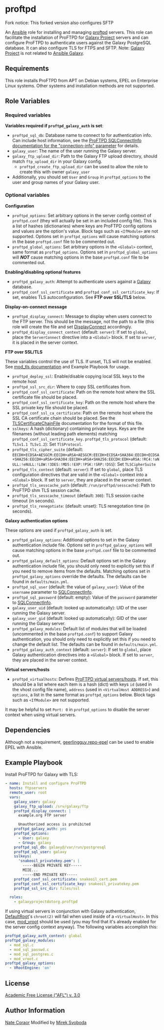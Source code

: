 proftpd
=======

Fork notice: This forked version also configures SFTP

An [Ansible][ansible] role for installing and managing [proftpd][proftpd] servers. This role can facilitate
the installation of ProFTPD for [Galaxy Project][galaxy] servers and can configure ProFTPD to authenticate users against the
Galaxy PostgreSQL database. It can also configure TLS for FTPS and SFTP.
Note: [Galaxy Project][galaxy] is not related to [Ansible Galaxy][ansible-galaxy].

[ansible]: http://www.ansible.com/
[proftpd]: http://www.proftpd.org/
[galaxy]: http://galaxyproject.org/
[ansible-galaxy]: https://galaxy.ansible.com/

Requirements
------------

This role installs ProFTPD from APT on Debian systems, EPEL on Enterprise Linux systems.  Other systems and installation
methods are not supported.

Role Variables
--------------

### Required variables ###

**Variables required if `proftpd_galaxy_auth` is set**:

- `proftpd_sql_db`: Database name to connect to for authentication info. Can include host information, see the [ProFTPD
  SQLConnectInfo documentation for the "connection-info" parameter][proftpd-sql-connect-info] for details.
- `galaxy_user`: The name of the user running the Galaxy server.
- `galaxy_ftp_upload_dir`: Path to the Galaxy FTP upload directory, should match `ftp_upload_dir` in your Galaxy config.
  - `proftpd_create_ftp_upload_dir` can be used to allow the role to create this with owner `galaxy_user`
- Additionally, you should set `User` and `Group` in `proftpd_options` to the user and group names of your Galaxy user.

[proftpd-sql-connect-info]: http://www.proftpd.org/docs/contrib/mod_sql.html#SQLConnectInfo

### Optional variables ###

**Configuration**

- `proftpd_options`: Set arbitrary options in the server config context of `proftpd.conf` (they will actually be set
  in an included config file). This is a list of hashes (dictionaries) where keys are ProFTPD config options and values
  are the option's value. Block tags such as `<IfModule>` are not supported. Options set in `proftpd_options` will
  cause matching options in the base `proftpd.conf` file to be commented out.
- `proftpd_global_options`: Set arbitrary options in the `<Global>` context, same format as `proftpd_options`. Options
  set in `proftpd_global_options` will ***NOT*** cause matching options in the base `proftpd.conf` file to be commented
  out.

**Enabling/disabling optional features**

- `proftpd_galaxy_auth`: Attempt to authenticate users against a [Galaxy][galaxy] database.
- `proftpd_conf_ssl_certificate` and `proftpd_conf_ssl_certificate_key`: If set, enables TLS autoconfiguration. See
  **FTP over SSL/TLS** below.

**Display-on-connect message**

- `proftpd_display_connect`: Message to display when users connect to the FTP server. This should be the message, not
  the path to a file (this role will create the file and set [DisplayConnect][proftpd-display-connect] accordingly.
- `proftpd_display_connect_context` (default: `server`): If set to `global`, place the `ServerConnect` directive into a
  `<Global>` block. If set to `server`, it is placed in the server context.

[proftpd-display-connect]: http://www.proftpd.org/docs/directives/linked/config_ref_DisplayConnect.html

**FTP over SSL/TLS**

These variables control the use of TLS. If unset, TLS will not be enabled. See [mod_tls documentation][proftpd-mod-tls]
and Example Playbook for usage.

- `proftpd_deploy_ssl`: Enable/disable copying local SSL keys to the remote host
- `proftpd_ssl_src_dir`: Where to copy SSL certificates from.
- `proftpd_conf_ssl_certificate`: Path on the remote host where the SSL certificate file should be placed.
- `proftpd_conf_ssl_certificate_key`: Path on the remote host where the SSL private key file should be placed.
- `proftpd_conf_ssl_ca_certificate`: Path on the remote host where the SSL CA certificate chain should be placed. See
  the [TLSCertificateChainFile][proftpd-tls-certificate-chain-file] documentation for the format of this file.
- `sslkeys`: A hash (dictionary) containing private keys. Keys are the filenames (without leading path elements)
  matching `proftpd_conf_ssl_certificate_key`.
  `proftpd_tls_protocol` (default: `TLSv1.1 TLSv1.2`): Set `TlSProtocol`.
- `proftpd_tls_cipher_suite` (default:
  `EECDH+ECDSA+AESGCM:EECDH+aRSA+AESGCM:EECDH+ECDSA+SHA384:EECDH+ECDSA+SHA256:EECDH+aRSA+SHA384:EECDH+aRSA+SHA256:EECDH:EDH+aRSA:!RC4:!aNULL:!eNULL:!LOW:!3DES:!MD5:!EXP:!PSK:!SRP:!DSS`):
  Set `TLSCipherSuite`
- `proftpd_tls_context` (default: `server`): If set to `global`, place TLS configuration directives that are
  valid in the `<Global>` context into a `<Global>` block. If set to `server`, they are placed in the server context.
- `proftpd_tls_sesscache_path` (default: `/run/proftpd/sesscache`): Path to ProFTPD shm TLS session cache.
- `proftpd_tls_sesscache_timeout` (default: `300`): TLS session cache timeout (in seconds).
- `proftpd_tls_renegotiate`: (default: unset): TLS renegotation time (in seconds).


[proftpd-mod-tls]: http://www.proftpd.org/docs/contrib/mod_tls.html
[proftpd-tls-certificate-chain-file]: http://www.proftpd.org/docs/directives/linked/config_ref_TLSCertificateChainFile.html

**Galaxy authentication options**

These options are used if `proftpd_galaxy_auth` is set.

- `proftpd_galaxy_options`: Additional options to set in the Galaxy authentication include file. Options set in
  `proftpd_galaxy_options` will cause matching options in the base `proftpd.conf` file to be commented out.
- `proftpd_galaxy_default_options`: Default options set in the Galaxy authentication include file, you should only need
  to explicitly set this if you need to remove items from the defaults. Matching options set in
  `proftpd_galaxy_options` override the defaults. The defaults can be found in `defaults/main.yml`.
- `proftpd_sql_user` (default: the value of `galaxy_user`): Value of the `username` parameter to
  [SQLConnectInfo][proftpd-sql-connect-info].
- `proftpd_sql_password` (default: empty): Value of the `password` parameter to [SQLConnectInfo][proftpd-sql-connect-info].
- `galaxy_user_uid` (default: looked up automatically): UID of the user running the Galaxy server.
- `galaxy_user_gid` (default: looked up automatically): GID of the user running the Galaxy server.
- `proftpd_galaxy_modules`: Default list of modules that will be loaded (uncommented in the base `proftpd.conf`) to
  support Galaxy authentication, you should only need to explicitly set this if you need to change the default list.
  The defaults can be found in `defaults/main.yml`.
- `proftpd_galaxy_auth_context` (default: `server`): If set to `global`, place Galaxy authentication directives
  into a `<Global>` block. If set to `server`, they are placed in the server context.

**Virtual servers/hosts**

- `proftpd_virtualhosts`: Defines [ProFTPD virtual servers/hosts][proftpd-vhost]. If set, this should be a list where
  each item is a hash (dict) with keys `id` (used in the vhost config file name), `address` (used in `<VirtualHost
  ADDRESS>`) and `options`, a list in the same format as `proftpd_options` below. Block tags such as `<IfModule>` are
  not supported.

It may be helpful to set `Port: 0` in `proftpd_options` to disable the server context when using virtual servers.

[proftpd-vhost]: http://www.proftpd.org/docs/howto/Vhost.html

Dependencies
------------

Although not a requirement, [geerlingguy.repo-epel][repo-epel] can be used to enable EPEL with Ansible.

[repo-epel]: https://galaxy.ansible.com/geerlingguy/repo-epel/

Example Playbook
----------------

Install ProFTPD for Galaxy with TLS:

```yaml
- name: Install and configure ProFTPD
  hosts: ftpservers
  remote_user: root
  vars:
    galaxy_user: galaxy
    galaxy_ftp_upload: /srv/galaxy/ftp
    proftpd_display_connect: |
      example.org FTP server

      Unauthorized access is prohibited
    proftpd_galaxy_auth: yes
    proftpd_options:
      - User: galaxy
      - Group: galaxy
    proftpd_sql_db: galaxy@/var/run/postgresql
    proftpd_sql_user: galaxy
    sslkeys:
      'snakeoil_privatekey.pem': |
        -----BEGIN PRIVATE KEY-----
        MIIE...
        -----END PRIVATE KEY-----
    proftpd_conf_ssl_certificate: snakeoil_cert.pem
    proftpd_conf_ssl_certificate_key: snakeoil_privatekey.pem
    proftpd_ssl_src_dir: files/ssl

  roles:
    - galaxyprojectdotorg.proftpd
```

If using virtual servers in conjunction with Galaxy authentication, [DefaultRoot][proftpd-default-root]'s `chroot(2)`
will fail when used inside of a `<VirtualHost>`. In this case, [mod_vroot][proftpd-mod-vroot] should be used (you may
find that it's already enabled for the server config context anyway).  The following variables accomplish this:

```yaml
proftpd_galaxy_auth_context: global
proftpd_galaxy_modules:
  - mod_sql.c
  - mod_sql_passwd.c
  - mod_sql_postgres.c
  - mod_vroot.c
proftpd_galaxy_options:
  - VRootEngine: 'on'
```

[proftpd-default-root]: http://www.proftpd.org/docs/directives/linked/config_ref_DefaultRoot.html
[proftpd-mod-vroot]: http://www.castaglia.org/proftpd/modules/mod_vroot.html

License
-------

[Academic Free License ("AFL") v. 3.0][afl]

[afl]: http://opensource.org/licenses/AFL-3.0

Author Information
------------------

[Nate Coraor](https://github.com/natefoo)
Modified by [Mirek Svoboda](https://github.com/GoodMirek)
